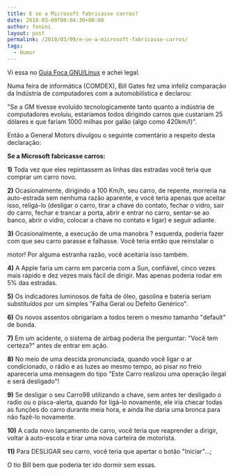 ```yaml
---
title: E se a Microsoft fabricasse carros?
date: 2010-03-09T09:04:30+00:00
author: fonini
layout: post
permalink: /2010/03/09/e-se-a-microsoft-fabricasse-carros/
tags:
  - Humor
---
```

Vi essa no [Guia Foca GNU/Linux](http://focalinux.cipsga.org.br/) e achei legal.

Numa feira de informática (COMDEX), Bill Gates fez uma infeliz comparação da Indústria de computadores com a automobilística e declarou:

"Se a GM tivesse evoluído tecnologicamente tanto quanto a indústria de computadores evoluiu, estaríamos todos dirigindo carros que custariam 25 dólares e que fariam 1000 milhas por galão (algo como 420km/l)".

Então a General Motors divulgou o seguinte comentário a respeito desta declaração:

**Se a Microsoft fabricasse carros:**

**1)** Toda vez que eles repintassem as linhas das estradas você teria que comprar um carro novo.

**2)** Ocasionalmente, dirigindo a 100 Km/h, seu carro, de repente, morreria na auto-estrada sem nenhuma razão aparente, e você teria apenas que aceitar isso, religá-lo (desligar o carro, tirar a chave do contato, fechar o vidro, sair do carro, fechar e trancar a porta, abrir e entrar no carro, sentar-se ao banco, abrir o vidro, colocar a chave no contato e ligar) e seguir adiante.

**3)** Ocasionalmente, a execução de uma manobra ? esquerda, poderia fazer com que seu carro parasse e falhasse. Você teria então que reinstalar o

motor! Por alguma estranha razão, você aceitaria isso também.

**4)** A Apple faria um carro em parceria com a Sun, confiável, cinco vezes mais rápido e dez vezes mais fácil de dirigir. Mas apenas poderia rodar em 5% das estradas.

**5)** Os indicadores luminosos de falta de óleo, gasolina e bateria seriam substituídos por um simples "Falha Geral ou Defeito Genérico".

**6)** Os novos assentos obrigariam a todos terem o mesmo tamanho "default" de bunda.

**7)** Em um acidente, o sistema de airbag poderia lhe perguntar: "Você tem certeza?" antes de entrar em ação.

**8)** No meio de uma descida pronunciada, quando você ligar o ar condicionado, o rádio e as luzes ao mesmo tempo, ao pisar no freio apareceria uma mensagem do tipo "Este Carro realizou uma operação ilegal e será desligado"!

**9)** Se desligar o seu Carro98 utilizando a chave, sem antes ter desligado o radio ou o pisca-alerta, quando for ligá-lo novamente, ele iria checar todas as funções do carro durante meia hora, e ainda lhe daria uma bronca para não fazê-lo novamente.

**10)** A cada novo lançamento de carro, você teria que reaprender a dirigir, voltar à auto-escola e tirar uma nova carteira de motorista.

**11)** Para DESLIGAR seu carro, você teria que apertar o botão "Iniciar"...;

O tio Bill bem que poderia ter ido dormir sem essas.